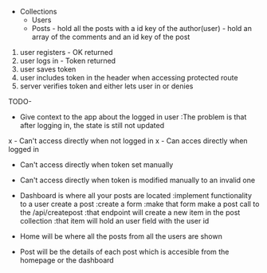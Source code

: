 
- Collections
  - Users
  - Posts - hold all the posts with a id key of the author(user)
          - hold an array of the comments and an id key of the post

1. user registers - OK returned
2. user logs in - Token returned
3. user saves token
4. user includes token in the header when accessing protected route
5. server verifies token and either lets user in or denies

TODO-
<!-- -Create models -->
<!-- - Create routes structure -->
<!-- - Setup db with mongo and mongoose -->
<!-- - Implement user creation -->
<!-- - Implement user login -->
<!-- - Implement route protecting -->
<!-- - Create user from frontend -->
<!-- - Login user and attach token to the client -->

<!-- - Implement verification of token on protected routes -->
  <!-- :figure out how to send token to the backend from Dashboard component to verify that the token is valid -->
  <!-- :implement useEffect getting the token on protected routes? -->



- Give context to the app about the logged in user
  :The problem is that after logging in, the state is still not updated

x - Can't access directly when not logged in
x - Can acces directly when logged in
- Can't access directly when token set manually
- Can't access directly when token is modified manually to an invalid one






- Dashboard is where all your posts are located
  :implement functionality to a user create a post
    :create a form
    :make that form make a post call to the /api/createpost
    :that endpoint will create a new item in the post collection
    :that item will hold an user field with the user id

- Home will be where all the posts from all the users are shown
- Post will be the details of each post which is accesible from the homepage or the dashboard